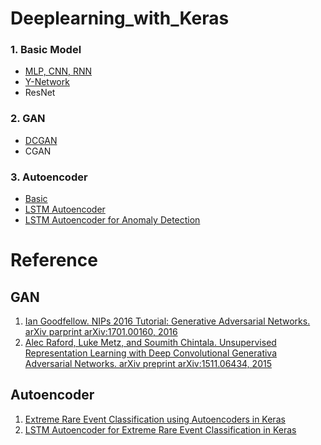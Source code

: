 # Deeplearning_with_Keras
### 1. Basic Model
* [MLP, CNN, RNN](https://github.com/ilvnax24er/Deeplearning_with_Keras/tree/master/Basic)
* [Y-Network](https://github.com/ilvnax24er/Deeplearning_with_Keras/tree/master/Basic)
* ResNet

### 2. GAN
* [DCGAN](https://github.com/ilvnax24er/Deeplearning_with_Keras/tree/master/GAN/DCGAN)
* CGAN

### 3. Autoencoder
* [Basic](https://github.com/ilvnax24er/Deeplearning_with_Keras/tree/master/AE)
* [LSTM Autoencoder](https://github.com/ilvnax24er/Deeplearning_with_Keras/tree/master/AE)
* [LSTM Autoencoder for Anomaly Detection](https://github.com/ilvnax24er/Deeplearning_with_Keras/tree/master/AE)


# Reference
## GAN
1. [Ian Goodfellow. NIPs 2016 Tutorial: Generative Adversarial Networks. arXiv parprint arXiv:1701.00160, 2016](https://arxiv.org/pdf/1701.00160.pdf)
2. [Alec Raford, Luke Metz, and Soumith Chintala. Unsupervised Representation Learning with Deep Convolutional Generativa Adversarial Networks. arXiv preprint arXiv:1511.06434, 2015](https://arxiv.org/pdf/1511.06434.pdf)

## Autoencoder
1. [Extreme Rare Event Classification using Autoencoders in Keras
](https://towardsdatascience.com/extreme-rare-event-classification-using-autoencoders-in-keras-a565b386f098)
2. [LSTM Autoencoder for Extreme Rare Event Classification in Keras
](https://towardsdatascience.com/lstm-autoencoder-for-extreme-rare-event-classification-in-keras-ce209a224cfb)
